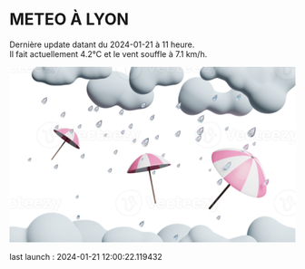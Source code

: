# METEO À LYON

Dernière update datant du 2024-01-21 à 11 heure.  
Il fait actuellement 4.2°C et le vent souffle à 7.1 km/h.      

![](./.github/rain.png)

last launch : 2024-01-21 12:00:22.119432
